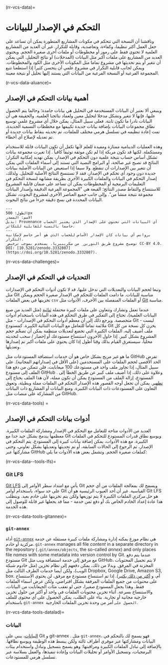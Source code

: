(rr-vcs-data)=
# التحكم في الإصدار للبيانات

وناقشنا أن النسخة التي تتحكم في مكونات المشاريع المتطورة يمكن أن تساعد على جعل العمل أكثر تنظيما، وكفاءة، وتعاضدية، وقابلة للتكرار. غير أن العديد من المشاريع العلمية لا تحتوي فقط على رموز أو مخطوطات أو ملفات أخرى صغيرة الحجم. ويحتوي العديد من المشاريع على ملفات أكبر مثل البيانات (المدخلات) أو نتائج التحليل. التي يمكن أن تتغير أو يتم تحديثها في مشروع تماما مثل المكونات الأخرى مثل الكود والمخطوطات. ويمكن لجانب قابلية التكرار في مشروع علمي أن يتحسن كثيرا إذا استطعنا تتبع المجموعة الفرعية أو النسخة الفرعية من البيانات التي يستند إليها تحليل أو نتيجة معينة.

(r-vcs-data-aluance)=
## أهمية بيانات التحكم في الإصدار

وينبغي ألا نعتبر أن البيانات المستخدمة في التحليل هي بيانات جامدة؛ وحالما يتم الحصول عليها، فإنها لا تتغير وتشكل مدخلا لتحليل معين ولعماد نتائجنا العلمية. والحقيقة هي أن البيانات نادرا ما تكون ثابتة. فعلى سبيل المثال، يمكن خلال أي مشروع علمي توسيع نطاق مجموعات البيانات بإضافة بيانات جديدة تكييفها مع مخططات التسمية الجديدة، تمت إعادة تنظيمه في تسلسل هرمي مختلف للملفات، تم تحديثه بنقاط بيانات جديدة أو تم تعديله لإصلاح أي أخطاء.

وهذه العمليات الدينامية ممتازة ومفيدة للعلم لأنها تكفل أن تكون البيانات قابلة للاستخدام ومستكملة. لكنها قد تكون مربكة إذا لم تكن موثقة توثيقاً كافياً . إذا تغيرت مجموعة بيانات تشكل أساس حساب نتيجة علمية دون التحكم في الإصدار، يمكن تهديد إمكانية التكرار: النتائج قد تصبح غير صالحة، أو البرامج النصية التي تستند إلى أسماء الملفات التي يمكن أن تتغير بين الإصدارات أن تنقطع. ولا سيما إذا استعيض عن البيانات الأصلية ببيانات جديدة دون وجود أي تحكم في الإصدار، فقد لا تستنسخ النتائج الأصلية للتحليل. ولذلك، إصدار التحكم في البيانات والملفات الكبيرة الأخرى بطريقة مشابهة لنسخة التحكم في التعليمات البرمجية أو المخطوطات يمكن أن تساعد على ضمان قابلية المشروع للاستنساخ والتقاط مصدر النتائج؛ القبعة هي "المجموعة الفرعية الدقيقة وإصدار البيانات مجموعة نتيجة منشأ من". وإلى جانب جميع العناصر الأخرى لمشروع البحوث، تشكل البيانات المحددة في نسخ دقيقة جزءا من نتائج البحوث.

```{figure} ../../figures/provenance.jpg
---
الطول: 500px
الاسم: المصدر
بديل: Provenance أي البيانات التي تحتوي على الإصدار الذي يعتبر الحساب حاسما بالنسبة للقابلية للتكاثر.
---
بروانس أي بيانات كان الإصدار الأساس للحساب الذي هو أمر حاسم لإمكانية التكرار.
_توضيح مشروع طريق التورين_ من سكريبيريا. يستخدم بموجب ترخيص CC-BY 4.0. DOI: [10.5281/zenodo.3332807] (https://doi.org/10.5281/zenodo.3332807).
```

(rr-vcs-data-challenges)=
## التحديات في التحكم في الإصدار

وتبعا لحجم البيانات والتعديلات التي تدخل عليها، قد لا تكون أدوات التحكم في الإصدارات مثل Git مناسبة للبيانات. ما دامت الملفات للتحكم في الإصدار صغيرة الحجم ويمكن تخزينها في بعض الملفات `csv` أو الملفات المنفصلة بين الأحرف، الأدوات مثل [Git](https://git-scm.com/) مناسبة.

عندما تعمل وتشارك وتتعاون على ملفات كبيرة محتملة [ثنائية](https://en.wikipedia.org/wiki/Binary_file) (مثل العديد من صيغ البيانات العلمية)، تحتاج إلى التفكير في طرق التحكم في هذه البيانات باستخدام أدوات متخصصة. ويرجع ذلك إلى أن معظم أدوات التحكم في الإصدارات - مثل Git - ليست ملائمة تماماً للتعامل مع البيانات الثنائية الكبيرة. كمستودع Git يخزن كل نسخة من كل ملف أضيف إليه، الملفات الكبيرة التي تخضع لتعديلات منتظمة يمكن أن تضخّم حجم المشروع بشكل كبير. إذا حاول الآخرون استنساخ مستودعك أو إحضار / سحب لتحديثه محلياً، سيستغرق القيام بذلك وقتا أطول إذا كان يحتوي على ملفات أكبر تم إصدارها وتعديلها.

ما هو غير مريح بشكل خاص هو أن خدمات استضافة المستودعات مثل GitHub تفرض الحد الأقصى لحجم الملفات على المستخدمين (على الأقل في إصداراتهم المجانية). على سبيل المثال، إذا تجاوز ملف واحد في مستودعك 100 ميغابايت، فلن تتمكن من دفع هذا الملف إلى مستودع GitHub . وعلاوة على ذلك، إذا أضيف ملف كبير عن طريق الخطأ إلى المستودع، إزالة الملف من المستودع يمكن أن تكون مملة، لأن هذا الملف يحتاج إلى [تطهير](https://help.github.com/en/github/authenticating-to-github/removing-sensitive-data-from-a-repository). يمكن أن تجعل أوجه القصور هذه الإصدار التحكم في الملفات مملة وبطيئة، وتعوق التعاون على المستودعات ذات البيانات الكبيرة. ومنع البيانات أو المشاريع ذات البيانات من المشاركة على منصات مثل GitHub.

(rr-vcs-data-tools) =
## أدوات بيانات التحكم في الإصدار

العديد من الأدوات متاحة للتعامل مع التحكم في الإصدار ومشاركة الملفات الكبيرة. معظمها يندمج بشكل جيد جدا مع Git ويوسع نطاق قدرات المستودع للتحكم في الملفات الكبيرة. مع هذه الأدوات، يمكن إضافة بيانات كبيرة إلى المستودع، يتم التحكم في الإصدار، ثم الرجوع إلى الحالات السابقة، أو تم تحديثها وتعديلها بشكل تعاوني، وحتى مشاركتها عبر GitHub كملفات صغيرة الحجم. وتشمل بعض هذه الأدوات ما يلي:

(rr-vcs-data--tools-lfs)=
### Git LFS

[Git LFS](https://git-lfs.github.com/) يأتي مع امتداد سطر الأوامر إلى Git ويسمح لك بمعالجة الملفات من أي حجم على حد سواء، باستخدام أوامر Git القياسية. غير أن أحد العيوب الرئيسية هو أن Git LFS هو حل _مركزي_ الملفات الكبيرة لا يتم توزيعها ولكن يتم تخزينها على خادم بعيد. ويتطلب هذا عادة إعداد الخادم الخاص بك أو دفع ثمن خدمة - مما قد يجعلها غير قابلة للوصول إلى هذه الخدمة.

(rr-vcs-data-tools-gitannex)=
### `git-annex`

أداة [`git-annex`](https://git-annex.branchable.com/) هي نظام موزع يمكنه إدارة ومشاركة ملفات كبيرة مستقلة عن خدمة مركزية أو خادم. `git-annex` manages all file _content_ in a separate directory in the repository (`.git/annex/objects`, the so-called _annex_) and only places file _names_ with some metadata into version control by Git. عندما يتم دفع مستودع Git مع مرفق إلى خدمة استضافة ويب مثل GitHub، لا يتم تحميل المحتويات المخزنة في المرفق. وبدلا من ذلك، يمكن دفعهم إلى نظام تخزين (مثل خادوم شبكة الويب)، ولكن أيضا خدمات الطرف الثالث مثل Dropbox, Google Drive, Amazon S3, box. أم، و [أكثر من ذلك بكثير](https://git-annex.branchable.com/special_remotes/)). إذا تم استنساخ مستودع مع مرفق، لن يحتوي الاستنساخ على _محتويات_ من جميع الملفات المرفقة بشكل افتراضي، ولكن عرض أسماء الملفات فقط. وهذا يجعل المستودع صغيرا، حتى لو تعقب مئات الجيغابايت من البيانات، والاستنساخ بسرعة. أثناء تخزين محتويات الملفات في واحد أو أكثر من حلول تخزين خارجية مجانية أو تجارية. بناء على الطلب، يمكن الحصول على أي محتوى للملف باستخدام `git-annex الحصول على` أمر من وحدة تخزين الملفات الخارجية.

(rr-vcs-data-tools-datalad)=
### البيانات

[البيانات](https://www.datalad.org/)، يبني على Git و git-annex . مثل `git-annex`، فهو يسمح لك بالتحكم في البيانات ومشاركتها عبر موفري أطراف ثالثة ولكن يبسط هذه الوظيفة ويوسع نطاقها. بالإضافة إلى تبادل الملفات الكبيرة ومراقبتها؛ وهو يسمح بتسجيل وتبادل واستخدام بيئات البرمجيات، وتسجيل الأوامر أو تحليلات البيانات وإعادة تنفيذها، والعمل بسلاسة عبر تسلسل هرمي للمستودعات.
